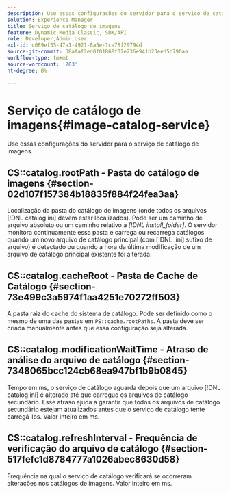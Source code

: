 ```yaml
---
description: Use essas configurações do servidor para o serviço de catálogo de imagens.
solution: Experience Manager
title: Serviço de catálogo de imagens
feature: Dynamic Media Classic, SDK/API
role: Developer,Admin,User
exl-id: c089ef35-47a1-4921-8a5e-1ca78f29794d
source-git-commit: 38afaf2ed0f01868f02e236e941b23eed5b790aa
workflow-type: tm+mt
source-wordcount: '203'
ht-degree: 0%

---
```


# Serviço de catálogo de imagens{#image-catalog-service}

Use essas configurações do servidor para o serviço de catálogo de imagens.

## CS::catalog.rootPath - Pasta do catálogo de imagens {#section-02d107f157384b18835f884f24fea3aa}

Localização da pasta do catálogo de imagens (onde todos os arquivos [!DNL catalog.ini] devem estar localizados). Pode ser um caminho de arquivo absoluto ou um caminho relativo a *[!DNL install_folder]*. O servidor monitora continuamente essa pasta e carrega ou recarrega catálogos quando um novo arquivo de catálogo principal (com [!DNL .ini] sufixo de arquivo) é detectado ou quando a hora da última modificação de um arquivo de catálogo principal existente foi alterada.

## CS::catalog.cacheRoot - Pasta de Cache de Catálogo {#section-73e499c3a5974f1aa4251e70272ff503}

A pasta raiz do cache do sistema de catálogo. Pode ser definido como o mesmo de uma das pastas em `PS::cache.rootPaths`. A pasta deve ser criada manualmente antes que essa configuração seja alterada.

## CS::catalog.modificationWaitTime - Atraso de análise do arquivo de catálogo {#section-7348065bcc124cb68ea947bf1b9b0845}

Tempo em ms, o serviço de catálogo aguarda depois que um arquivo [!DNL catalog.ini] é alterado até que carregue os arquivos de catálogo secundário. Esse atraso ajuda a garantir que todos os arquivos de catálogo secundário estejam atualizados antes que o serviço de catálogo tente carregá-los. Valor inteiro em ms.

## CS::catalog.refreshInterval - Frequência de verificação do arquivo de catálogo {#section-517fefc1d8784777a1026abec8630d58}

Frequência na qual o serviço de catálogo verificará se ocorreram alterações nos catálogos de imagens. Valor inteiro em ms.
